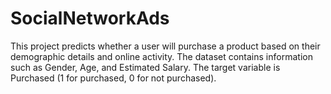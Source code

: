 # SocialNetworkAds
This project predicts whether a user will purchase a product based on their demographic details and online activity. The dataset contains information such as Gender, Age, and Estimated Salary. The target variable is Purchased (1 for purchased, 0 for not purchased).
